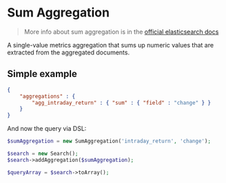 # Sum Aggregation

> More info about sum aggregation is in the [official elasticsearch docs][1]

A single-value metrics aggregation that sums up numeric values that are extracted from the aggregated documents.

## Simple example

```JSON
{
    "aggregations" : {
        "agg_intraday_return" : { "sum" : { "field" : "change" } }
    }
}
```

And now the query via DSL:

```php
$sumAggregation = new SumAggregation('intraday_return', 'change');

$search = new Search();
$search->addAggregation($sumAggregation);

$queryArray = $search->toArray();
```

[1]: https://www.elastic.co/guide/en/elasticsearch/reference/current/search-aggregations-metrics-sum-aggregation.html
